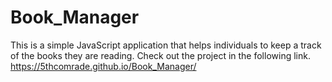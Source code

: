 # Book_Manager
This is a simple JavaScript application that helps individuals to keep a track of the books they are reading.
Check out the project in the following link.
https://5thcomrade.github.io/Book_Manager/
